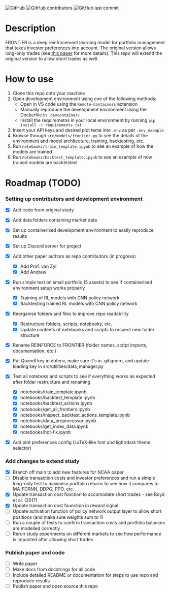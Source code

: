 ![GitHub](https://img.shields.io/github/license/ruankie/frontier-rl) 
![GitHub contributors](https://img.shields.io/github/contributors/ruankie/frontier-rl) 
![GitHub last commit](https://img.shields.io/github/last-commit/ruankie/frontier-rl)

# Description
FRONTIER is a deep reinforcement learning model for portfolio management that takes investor preferences into account. The original version allows long-only trades (see [this paper](https://doi.org/10.36227/techrxiv.19165745.v1) for more details). This repo will extend the original version to allow short trades as well.

# How to use
1. Clone this repo onto your machine
1. Open development environment using one of the following methods:
    * Open in VS code using the `Remote-Containers` extension
    * Manually reproduce the development environment using the Dockerfile in `.devcontainer/`
    * Install the requiremetns in your local environment by running `pip install -r requirements.txt`
1. Insert your API keys and desired plot teme into `.env` as per `.env_example`
1. Browse through `src/models/frontier.py` to see the details of the environment and model architecture, training, backtesting, etc.
1. Run `notebooks/train_template.ipynb` to see an example of how the models are trained
1. Run `notebooks/backtest_template.ipynb` to see an example of how trained modela are backtested

# Roadmap (TODO)
### Setting up contributors and development environment
- [x] Add code from original study
- [x] Add data folders containing market data
- [x] Set up containerised development environment to easily reproduce results
- [x] Set up Discord server for project
- [x] Add other paper authors as repo contributors (in progress)
    - [x] Add Prof. van Zyl
    - [x] Add Andrew
- [x] Run simple test on small portfolio (5 assets) to see if containerised environment setup works properly
    - [x] Training of RL models with CNN policy network
    - [x] Backtesting trained RL models with CNN policy network
- [x] Reorganise folders and files to improve repo readability
    - [x] Restructure folders, scripts, notebooks, etc.
    - [x] Update contents of notebooks and scripts to respect new folder structure
- [x] Rename REINFORCE to FRONTIER (folder names, script imports, documentation, etc.)
- [x] Put Quandl key in dotenv, make sure it's in .gitignore, and update loading key in src/utilities/data_manager.py
- [x] Test all noteboks and scripts to see if everything works as expected after folder restructure and renaming
    - [x] notebooks/train_template.ipynb
    - [x] notebooks/backtest_template.ipynb
    - [x] notebooks/backtest_actions.ipynb
    - [x] notebooks/get_all_frontiers.ipynb
    - [x] notebooks/inspect_backtest_actions_template.ipynb
    - [x] notebooks/data_preprocessor.ipynb
    - [x] notebooks/get_index_data.ipynb
    - [x] notebooks/hot-fix.ipynb
- [x] Add plot preferences config (LaTeX-like font and light/dark theme selector)
    

### Add changes to extend study
- [x] Branch off main to add new features for NCAA paper
- [ ] Disable transaction costs and investor preferences and run a simple long-only test to maximise portfolio returns to see how it compares to MA-FDRNN, DDPG, PPO, etc.
- [x] Update transaction cost function to accomodate short trades - see Boyd et al. (2017)
- [x] Update transaction cost faunction in reward signal
- [ ] Update activation function of policy network output layer to allow short positions (and make sure weights sum to 1)
- [ ] Run a couple of tests to confirm transaction costs and portfolio balances are modelled correctly
- [ ] Rerun study experiments on different markets to see how performance is impacted after allowing short trades

### Publish paper and code
- [ ] Write paper
- [ ] Make docs from docstrings for all code
- [ ] Include detailed README or documentation for steps to use repo and reproduce results
- [ ] Publish paper and open source this repo
